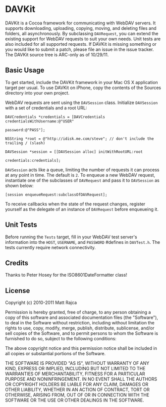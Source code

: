 DAVKit
======

DAVKit is a Cocoa framework for communicating with WebDAV servers. It supports downloading, uploading, copying, moving, and deleting files and folders, all asynchronously. By subclassing `DAVRequest`, you can extend the existing support for WebDAV requests to suit your own needs. Unit tests are also included for all supported requests. If DAVKit is missing something or you would like to submit a patch, please file an issue in the issue tracker. The DAVKit source tree is ARC-only as of 10/29/11.

Basic Usage
-----------

To get started, include the DAVKit framework in your Mac OS X application target per usual. To use DAVKit on iPhone, copy the contents of the Sources directory into your own project.

WebDAV requests are sent using the `DAVSession` class. Initialize `DAVSession` with a set of credentials and a root URL:

	DAVCredentials *credentials = [DAVCredentials credentialsWithUsername:@"USER"
																 password:@"PASS"];
	
	NSString *root = @"http://idisk.me.com/steve"; // don't include the trailing / (slash)
	
	DAVSession *session = [[DAVSession alloc] initWithRootURL:root
												  credentials:credentials];


`DAVSession` acts like a queue, limiting the number of requests it can process at any point in time. The default is `2`. To enqueue a new WebDAV request, instantiate one of the subclasses of `DAVRequest` and pass it to `DAVSession` as shown below:

	[session enqueueRequest:subclassOfDAVRequest];

To receive callbacks when the state of the request changes, register yourself as the delegate of an instance of `DAVRequest` before enqueueing it.


Unit Tests
----------

Before running the `Tests` target, fill in your WebDAV test server's information into the `HOST`, `USERNAME`, and `PASSWORD` #defines in `DAVTest.h`. The tests currently require network connectivity.

Credits
-------

Thanks to Peter Hosey for the ISO8601DateFormatter class!

License
-------

Copyright (c) 2010-2011 Matt Rajca

Permission is hereby granted, free of charge, to any person obtaining a copy
of this software and associated documentation files (the "Software"), to deal
in the Software without restriction, including without limitation the rights
to use, copy, modify, merge, publish, distribute, sublicense, and/or sell
copies of the Software, and to permit persons to whom the Software is
furnished to do so, subject to the following conditions:

The above copyright notice and this permission notice shall be included in
all copies or substantial portions of the Software.

THE SOFTWARE IS PROVIDED "AS IS", WITHOUT WARRANTY OF ANY KIND, EXPRESS OR
IMPLIED, INCLUDING BUT NOT LIMITED TO THE WARRANTIES OF MERCHANTABILITY,
FITNESS FOR A PARTICULAR PURPOSE AND NONINFRINGEMENT. IN NO EVENT SHALL THE
AUTHORS OR COPYRIGHT HOLDERS BE LIABLE FOR ANY CLAIM, DAMAGES OR OTHER
LIABILITY, WHETHER IN AN ACTION OF CONTRACT, TORT OR OTHERWISE, ARISING FROM,
OUT OF OR IN CONNECTION WITH THE SOFTWARE OR THE USE OR OTHER DEALINGS IN
THE SOFTWARE.
